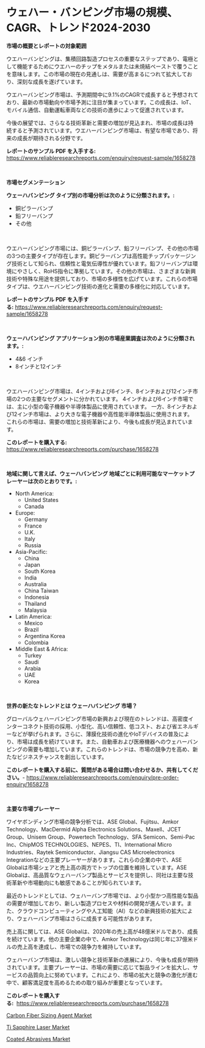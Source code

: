 <p><h1>ウェハー・バンピング市場の規模、CAGR、トレンド2024-2030</h1></p><p><strong>市場の概要とレポートの対象範囲</strong></p>
<p><p>ウエハーバンピングは、集積回路製造プロセスの重要なステップであり、電極として機能するためにウエハーのチップをメタルまたは未焼結ペーストで覆うことを意味します。この市場の現在の見通しは、需要が高まるにつれて拡大しており、深刻な成長を遂げています。</p><p>ウエハーバンピング市場は、予測期間中に9.1%のCAGRで成長すると予想されており、最新の市場動向や市場予測に注目が集まっています。この成長は、IoT、モバイル通信、自動運転車両などの技術の進歩によって促進されています。</p><p>今後の展望では、さらなる技術革新と需要の増加が見込まれ、市場の成長は持続すると予測されています。ウエハーバンピング市場は、有望な市場であり、将来の成長が期待される分野です。</p></p>
<p><strong>レポートのサンプル PDF を入手する:</strong> <a href="https://www.reliableresearchreports.com/enquiry/request-sample/1658278">https://www.reliableresearchreports.com/enquiry/request-sample/1658278</a></p>
<p>&nbsp;</p>
<p><strong>市場セグメンテーション</strong></p>
<p><strong>ウェーハバンピング タイプ別の市場分析は次のように分類されます。:</strong></p>
<p><ul><li>銅ピラーバンプ</li><li>鉛フリーバンプ</li><li>その他</li></ul></p>
<p>&nbsp;</p>
<p><p>ウエハーバンピング市場には、銅ピラーバンプ、鉛フリーバンプ、その他の市場の3つの主要タイプが存在します。銅ピラーバンプは高性能チップパッケージング技術として知られ、信頼性と電気伝導性が優れています。鉛フリーバンプは環境にやさしく、RoHS指令に準拠しています。その他の市場は、さまざまな新興技術や特殊な用途を提供しており、市場の多様性を広げています。これらの市場タイプは、ウエハーバンピング技術の進化と需要の多様化に対応しています。</p></p>
<p><strong>レポートのサンプル PDF を入手する:</strong>&nbsp;<a href="https://www.reliableresearchreports.com/enquiry/request-sample/1658278">https://www.reliableresearchreports.com/enquiry/request-sample/1658278</a></p>
<p>&nbsp;</p>
<p><strong> ウェーハバンピング アプリケーション別の市場産業調査は次のように分類されます。:</strong></p>
<p><ul><li>4&6 インチ</li><li>8インチと12インチ</li></ul></p>
<p>&nbsp;</p>
<p><p>ウエハーバンピング市場は、4インチおよび6インチ、8インチおよび12インチ市場の2つの主要なセグメントに分かれています。 4インチおよび6インチ市場では、主に小型の電子機器や半導体製品に使用されています。 一方、8インチおよび12インチ市場は、より大きな電子機器や高性能半導体製品に使用されます。 これらの市場は、需要の増加と技術革新により、今後も成長が見込まれています。</p></p>
<p><strong>このレポートを購入する:</strong>&nbsp; <a href="https://www.reliableresearchreports.com/purchase/1658278">https://www.reliableresearchreports.com/purchase/1658278</a></p>
<p>&nbsp;</p>
<p><strong>地域に関して言えば、ウェーハバンピング 地域ごとに利用可能なマーケットプレーヤーは次のとおりです。:</strong></p>
<p><ul>
    <li>
        North America:
        <ul>
            <li>United States</li>
            <li>Canada</li>
        </ul>
    </li>
    <li>
        Europe:
        <ul>
            <li>Germany</li>
            <li>France</li>
            <li>U.K.</li>
            <li>Italy</li>
            <li>Russia</li>
        </ul>
    </li>
    <li>
        Asia-Pacific:
        <ul>
            <li>China</li>
            <li>Japan</li>
            <li>South Korea</li>
            <li>India</li>
            <li>Australia</li>
            <li>China Taiwan</li>
            <li>Indonesia</li>
            <li>Thailand</li>
            <li>Malaysia</li>
        </ul>
    </li>
    <li>
        Latin America:
        <ul>
            <li>Mexico</li>
            <li>Brazil</li>
            <li>Argentina Korea</li>
            <li>Colombia</li>
        </ul>
    </li>
    <li>
        Middle East & Africa:
        <ul>
            <li>Turkey</li>
            <li>Saudi</li>
            <li>Arabia</li>
            <li>UAE</li>
            <li>Korea</li>
        </ul>
    </li>
    </ul></p>
<p>&nbsp;</p>
<p><strong>世界の新たなトレンドとは ウェーハバンピング 市場？</strong></p>
<p><p>グローバルウェハーバンピング市場の新興および現在のトレンドは、高密度インターコネクト技術の採用、小型化、高い信頼性、低コスト、および省エネルギーなどが挙げられます。さらに、薄膜化技術の進化やIoTデバイスの普及により、市場は成長を続けています。また、自動車および医療機器へのウェハーバンピングの需要も増加しています。これらのトレンドは、市場の競争力を高め、新たなビジネスチャンスを創出しています。</p></p>
<p><strong>このレポートを購入する前に、質問がある場合は問い合わせるか、共有してください。</strong>- <a href="https://www.reliableresearchreports.com/enquiry/pre-order-enquiry/1658278">https://www.reliableresearchreports.com/enquiry/pre-order-enquiry/1658278</a></p>
<p>&nbsp;</p>
<p><strong>主要な市場プレーヤー</strong></p>
<p><p>ワイヤボンディング市場の競争分析では、ASE Global、Fujitsu、Amkor Technology、MacDermid Alpha Electronics Solutions、Maxell、JCET Group、Unisem Group、Powertech Technology、SFA Semicon、Semi-Pac Inc、ChipMOS TECHNOLOGIES、NEPES、TI、International Micro Industries、Raytek Semiconductor、Jiangsu CAS Microelectronics Integrationなどの主要プレーヤーがあります。これらの企業の中で、ASE Globalは市場シェアと売上高の両方でトップの位置を維持しています。ASE Globalは、高品質なウェハーバンプ製品とサービスを提供し、同社は主要な技術革新や市場動向にも敏感であることが知られています。</p><p>最近のトレンドとしては、ウェハーバンプ市場では、より小型かつ高性能な製品の需要が増加しており、新しい製造プロセスや材料の開発が進んでいます。また、クラウドコンピューティングや人工知能（AI）などの新興技術の拡大により、ウェハーバンプ市場はさらに成長する可能性があります。</p><p>売上高に関しては、ASE Globalは、2020年の売上高が48億米ドルであり、成長を続けています。他の主要企業の中で、Amkor Technologyは同じ年に37億米ドルの売上高を達成し、市場での競争力を維持しています。</p><p>ウェハーバンプ市場は、激しい競争と技術革新の進展により、今後も成長が期待されています。主要プレーヤーは、市場の需要に応じて製品ラインを拡大し、サービスの品質向上に努めています。これにより、市場の拡大と競争の激化が進む中で、顧客満足度を高めるための取り組みが重要となっています。</p></p>
<p><strong>このレポートを購入する:</strong>&nbsp;&nbsp;<a href="https://www.reliableresearchreports.com/purchase/1658278">https://www.reliableresearchreports.com/purchase/1658278</a></p>
<p><p><a href="https://confirmed-shield-e13.notion.site/Carbon-Fiber-Sizing-Agent-Market-Size-Growth-Outlook-from-2024-to-2031-projecting-at-Market-s-Tren-c035ef20ba9a40a3b85414dfd19411c4">Carbon Fiber Sizing Agent Market</a></p><p><a href="https://github.com/Airanohannonzb68e5pb53oc1/Market-Research-Report-List-1/blob/main/ti-sapphire-laser-market.md">Ti Sapphire Laser Market</a></p><p><a href="https://funky-papaya-cf4.notion.site/Coated-Abrasives-Market-Size-and-Growth-Market-Segmentation-Regional-and-Country-Breakdowns-and-M-52646dfd31a44ddf9d61e32f8466645d">Coated Abrasives Market</a></p></p>